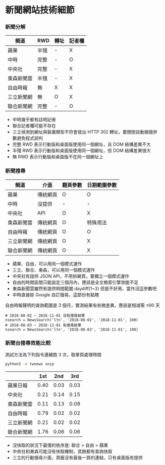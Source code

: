 # 新聞網站技術細節

### 新聞分解

頻道 | RWD | 轉址 | 記者欄
---- | ---- | ---- | ----
蘋果 | 半殘 | - | X
中時 | 完整 | - | O
中央社 | 完整 | - | X
東森新聞雲 | 半殘 | - | X
自由時報 | 無 | X | X
三立新聞網 | 無 | O | X
聯合新聞網 | 完整 | - | O

* 中時幾乎都有註明記者
* 聯合記者欄可能不存在
* 三立偵測到網址與裝置類型不符會發出 HTTP 302 轉址，要關閉自動跟隨參數避免程式誤判
* 完整 RWD 表示行動版和桌面版使用同一個網址，且 DOM 結構差異不大
* 半殘 RWD 表示行動版和桌面版使用同一個網址，但 DOM 結構差異很大
* 無 RWD 表示行動版和桌面版不在同一個網址上

### 新聞搜尋

頻道 | 介面 | 翻頁參數 | 日期範圍參數
---- | ---- | ---- | ----
蘋果 | 傳統網頁 | O | O
中時 | 沒提供 | - | -
中央社 | API | O | X
東森新聞雲 | 傳統網頁 | O | 特殊用法
自由時報 | 傳統網頁 | O | O
三立新聞網 | 傳統網頁 | O | X
聯合新聞網 | 傳統網頁 | O | X

* 蘋果、自由，可以用同一個模式運作
* 三立、聯合、東森，可以用同一個模式運作
* 中央社有提供 JSON API，不用拆網頁，要獨立一個模式運作
* 自由的時間區間只能設定三個月內，應該是全文檢索引擎效能不足
* 東森新聞雲雖然有提供時間範圍 daydiff(1~3) 但是不好用，當作沒這參數吧
* 中時直接掛 Google 自訂搜尋，這部份有點瞎

自由時報聲明的查詢範圍是 3 個月，實測結果有些微差異，應該是相減需 ≤90 天
```
# 2018-08-02 ~ 2018-11-01 沒有搜尋結果
nsearch = NewsSearch('ltn', '2018-08-02', '2018-11-01', 100)
# 2018-08-03 ~ 2018-11-01 有搜尋結果
nsearch = NewsSearch('ltn', '2018-08-03', '2018-11-01', 100)
```

### 新聞台搜尋效能比較

測試方法為下列指令連續跑 3 次，取單頁處理時間

```bash
python3 -m twnews sncp
```

&nbsp; | 1st | 2nd | 3rd
---- | ---- | ---- | ----
蘋果日報 | 0.40 | 0.03 | 0.03
中央社 | 0.21 | 0.14 | 0.15
東森新聞雲 | 0.11 | 0.13 | 0.08
自由時報 | 0.79 | 0.02 | 0.02
三立新聞網 | 0.21 | 0.02 | 0.02
聯合新聞網 | 1.76 | 0.06 | 0.06

* 沒快取的狀況下最慢的依序是: 聯合 > 自由 > 蘋果
* 中央社和東森可能沒有快取機制，其餘都有查詢快取
* 三立的行動搜尋介面，頁籤沒有最後一頁的連結，只有桌面版有提供
